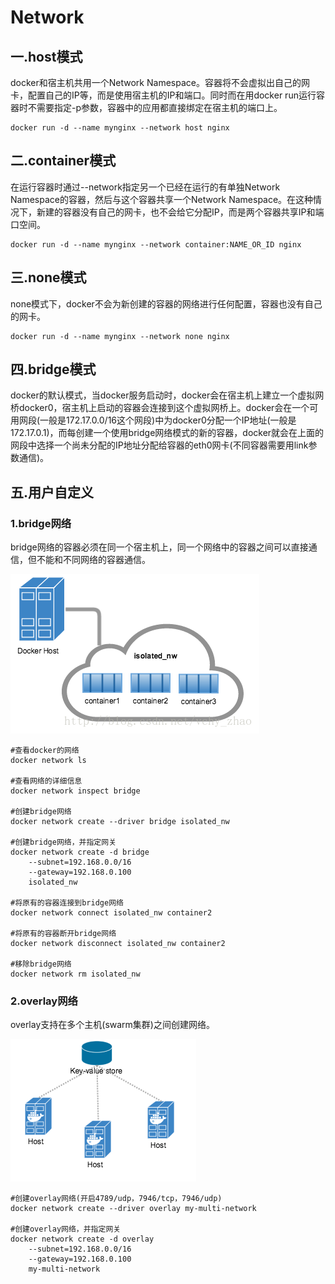 # Network

## 一.host模式

docker和宿主机共用一个Network Namespace。容器将不会虚拟出自己的网卡，配置自己的IP等，而是使用宿主机的IP和端口。同时而在用docker run运行容器时不需要指定-p参数，容器中的应用都直接绑定在宿主机的端口上。

```
docker run -d --name mynginx --network host nginx
```

## 二.container模式

在运行容器时通过--network指定另一个已经在运行的有单独Network Namespace的容器，然后与这个容器共享一个Network Namespace。在这种情况下，新建的容器没有自己的网卡，也不会给它分配IP，而是两个容器共享IP和端口空间。

```
docker run -d --name mynginx --network container:NAME_OR_ID nginx
```

## 三.none模式

none模式下，docker不会为新创建的容器的网络进行任何配置，容器也没有自己的网卡。

```
docker run -d --name mynginx --network none nginx
```

## 四.bridge模式

docker的默认模式，当docker服务启动时，docker会在宿主机上建立一个虚拟网桥docker0，宿主机上启动的容器会连接到这个虚拟网桥上。docker会在一个可用网段(一般是172.17.0.0/16这个网段)中为docker0分配一个IP地址(一般是172.17.0.1)，而每创建一个使用bridge网络模式的新的容器，docker就会在上面的网段中选择一个尚未分配的IP地址分配给容器的eth0网卡(不同容器需要用link参数通信)。

## 五.用户自定义

### 1.bridge网络

bridge网络的容器必须在同一个宿主机上，同一个网络中的容器之间可以直接通信，但不能和不同网络的容器通信。

![](img/1.png)

```
#查看docker的网络
docker network ls

#查看网络的详细信息
docker network inspect bridge

#创建bridge网络
docker network create --driver bridge isolated_nw

#创建bridge网络，并指定网关
docker network create -d bridge
    --subnet=192.168.0.0/16
    --gateway=192.168.0.100
    isolated_nw

#将原有的容器连接到bridge网络
docker network connect isolated_nw container2

#将原有的容器断开bridge网络
docker network disconnect isolated_nw container2

#移除bridge网络
docker network rm isolated_nw
```

### 2.overlay网络

overlay支持在多个主机(swarm集群)之间创建网络。

![](img/2.png)

```
#创建overlay网络(开启4789/udp，7946/tcp，7946/udp)
docker network create --driver overlay my-multi-network

#创建overlay网络，并指定网关
docker network create -d overlay
    --subnet=192.168.0.0/16
    --gateway=192.168.0.100
    my-multi-network
```
